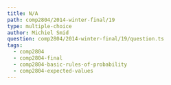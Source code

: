 ```yaml
---
title: N/A
path: comp2804/2014-winter-final/19
type: multiple-choice
author: Michiel Smid
question: comp2804/2014-winter-final/19/question.ts
tags:
  - comp2804
  - comp2804-final
  - comp2804-basic-rules-of-probability
  - comp2804-expected-values
---
```

